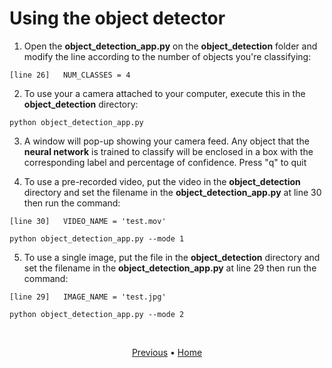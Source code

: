 # Using the object detector

1. Open the **object_detection_app.py** on the **object_detection** folder and modify the line according to the number of objects you're classifying:
```
[line 26]   NUM_CLASSES = 4
```

2. To use your a camera attached to your computer, execute this in the **object_detection** directory:
```
python object_detection_app.py
```

3. A window will pop-up showing your camera feed. Any object that the **neural network** is trained to classify will be enclosed in a box with the corresponding label and percentage of confidence. Press "q" to quit

4. To use a pre-recorded video, put the video in the **object_detection** directory and set the filename in the **object_detection_app.py** at line 30 then run the command:
```
[line 30]   VIDEO_NAME = 'test.mov'
```
```
python object_detection_app.py --mode 1
```

5. To use a single image, put the file in the **object_detection** directory and set the filename in the **object_detection_app.py** at line 29 then run the command:
```
[line 29]   IMAGE_NAME = 'test.jpg'
```
```
python object_detection_app.py --mode 2
```

<br>
<p align="center">
  <a href="https://github.com/JeiEmDSea/Object-Classification-In-Python-Using-Tensorflow/blob/master/documentation/run_the_training.md">Previous</a>
  <span>•</span>
  <a href="https://github.com/JeiEmDSea/Object-Classification-In-Python-Using-Tensorflow/blob/master/README.md">Home</a>
</p>